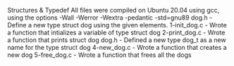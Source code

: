 Structures & Typedef
All files were compiled on Ubuntu 20.04 using gcc, using the options -Wall -Werror -Wextra -pedantic -std=gnu89
dog.h - Define a new type struct dog using the given elements.
1-init_dog.c - Wrote a function that intializes a variable of type struct dog
2-print_dog.c - Wrote a function that prints struct dog
dog.h - Defined a new type dog_t as a new name for the type struct dog
4-new_dog.c - Wrote a function that creates a new dog
5-free_dog.c - Wrote a function that frees all the dogs
